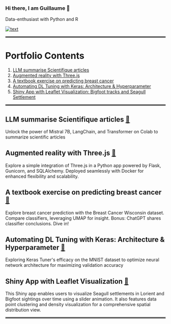 ### Hi there, I am Guillaume 👋
Data-enthusiast with Python and R

[![text](https://img.shields.io/badge/LinkedIn-0077B5?style=for-the-badge&logo=linkedin&logoColor=white)](https://www.linkedin.com/in/guillaumejeffroy/)

<hr style="border:2px solid gray">

# Portfolio Contents
1. [LLM summarise Scientifique articles](#llm-summarise-scientifique-articles)
2. [Augmented reality with Three.js](#augmented-reality-with-threejs)
3. [A textbook exercise on predicting breast cancer](#a-textbook-exercise-on-predicting-breast-cancer)
4. [Automating DL Tuning with Keras: Architecture & Hyperparameter](#automating-dl-tuning-with-keras-Architecture-and-hyperparameter)
5. [Shiny App with Leaflet Visualization: Bigfoot tracks and Seagull Settlement](#shiny-app-with-leaflet-visualization)

<hr style="border:2px solid gray">

## LLM summarise Scientifique articles [🔗](https://github.com/Gjeffroy/Mistral7b_scientific_article)
Unlock the power of Mistral 7B, LangChain, and Transformer on Colab to summarize scientific articles 

## Augmented reality with Three.js [🔗](https://github.com/Gjeffroy/AR_with_threejs)
Explore a simple integration of Three.js in a Python app powered by Flask, Gunicorn, and SQLAlchemy. Deployed seamlessly with Docker for enhanced flexibility and scalability. 

## A textbook exercise on predicting breast cancer [🔗](https://github.com/Gjeffroy/breast_cancer_classification)
Explore breast cancer prediction with the Breast Cancer Wisconsin dataset. Compare classifiers, leveraging UMAP for insight. Bonus: ChatGPT shares classifier conclusions. Dive in! 

## Automating DL Tuning with Keras: Architecture & Hyperparameter [🔗](https://github.com/Gjeffroy/hyperparam_autotuning_keras/tree/main)
Exploring Keras Tuner's efficacy on the MNIST dataset to optimize neural network architecture for maximizing validation accuracy 

## Shiny App with Leaflet Visualization [🔗](https://github.com/Gjeffroy/leaflet_viewer_shiny/tree/main)
This Shiny app enables users to visualize Seagull settlements in Lorient and Bigfoot sightings over time using a slider animation. It also features data point clustering and density visualization for a comprehensive spatial distribution view. 

<hr style="border:2px solid gray">

<!--
**Gjeffroy/gjeffroy** is a ✨ _special_ ✨ repository because its `README.md` (this file) appears on your GitHub profile.

Here are some ideas to get you started:

- 🔭 I’m currently working on ...
- 🌱 I’m currently learning ...
- 👯 I’m looking to collaborate on ...
- 🤔 I’m looking for help with ...
- 💬 Ask me about ...
- 📫 How to reach me: ...
- 😄 Pronouns: ...
- ⚡ Fun fact: ...
-->
